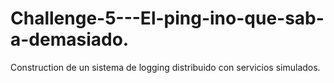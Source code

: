 # Challenge-5---El-ping-ino-que-sab-a-demasiado.
Construction de un sistema de logging distribuido con servicios simulados.
